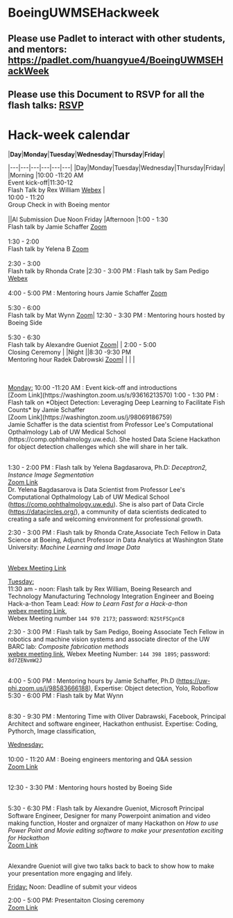 # **BoeingUWMSEHackweek**


## Please use Padlet to interact with other students, and mentors: https://padlet.com/huangyue4/BoeingUWMSEHackWeek

## Please use this Document to RSVP for all the flash talks: [RSVP](https://docs.google.com/forms/d/1tmEfMO9kepM5rTFMKcE9sPhJ2iJFxquMhOdQYSx1qeY/viewform?edit_requested=true) 

# **Hack-week calendar**
|<strong>Day</strong>|<strong>Monday</strong>|<strong>Tuesday</strong>|<strong>Wednesday</strong>|<strong>Thursday</strong>|<strong>Friday</strong>|

|---|---|---|---|---|---|
|Day|Monday|Tuesday|Wednesday|Thursday|Friday|
|Morning |10:00 -11:20 AM<br> Event kick-off|11:30-12 <br>Flash Talk by Rex William [Webex](https://boeing.webex.com/boeing/j.php?MTID=mf49cb950294718bf724a043093fa2d82) | <br>10:00 - 11:20 <br> Group Check in with Boeing mentor<br><br>||Al Submission Due Noon Friday
|Afternoon |1:00 - 1:30<br> Flash talk by Jamie Schaffer [Zoom](https://washington.zoom.us/j/98069186759)<br> <br>1:30 - 2:00 <br> Flash talk by Yelena B [Zoom](https://washington.zoom.us/j/98069186759)<br><br> 2:30 - 3:00<br> Flash talk by Rhonda Crate |2:30 - 3:00 PM : Flash talk by Sam Pedigo [Webex](https://boeing.webex.com/boeing/j.php?MTID=m4f29d42f0570da566c109b00b0f49f2e)<br><br> 4:00 - 5:00 PM : Mentoring hours Jamie Schaffer [Zoom](https://uw-phi.zoom.us/j/98583666188)<br> <br>5:30 - 6:00<br> Flash talk by Mat Wynn [Zoom](https://washington.zoom.us/j/98069186759)| 12:30 - 3:30  PM : Mentoring hours hosted by Boeing Side<br><br> 5:30 - 6:30 <br>Flash talk by  Alexandre Gueniot [Zoom](https://washington.zoom.us/j/98069186759)|   | 2:00 - 5:00<br> Closing Ceremony  |
|Night ||8:30 -9:30 PM <br> Mentoring hour Radek Dabrowski [Zoom](https://fb.zoom.us/j/96330660300)|   |   |   |

<br>
<br>
<u>Monday:</u>  
10:00 -11:20 AM : Event kick-off and introductions  <br>[Zoom Link](https://washington.zoom.us/s/93616213570) 
1:00 - 1:30 PM : Flash talk on *Object Detection: Leveraging Deep Learning to Facilitate Fish Counts* by Jamie Schaffer  
<br>[Zoom Link](https://washington.zoom.us/j/98069186759)
<br> Jamie Schaffer is the data scientist from Professor Lee's Computational Opthalmology Lab of UW Medical School (https://comp.ophthalmology.uw.edu). She hosted Data Sciene Hackathon for object detection challenges which she will share in her talk. 

<br>1:30 - 2:00 PM : Flash talk by Yelena Bagdasarova, Ph.D:  *Deceptron2, Instance Image Segmentation* 
<br>[Zoom Link](https://washington.zoom.us/j/98069186759)
 <br> Dr. Yelena Bagdasarova is Data Scientist from Professor Lee's Computational Opthalmology Lab of UW Medical School (https://comp.ophthalmology.uw.edu). She is also part of Data Circle (https://datacircles.org/), a community of data scientists dedicated to creating a safe and welcoming environment for professional growth.

2:30 - 3:00 PM : Flash talk by Rhonda Crate,Associate Tech Fellow in Data Science at Boeing, Adjunct Professor in Data Analytics at Washington State University: *Machine Learning and Image Data*

<br>[Webex Meeting Link](https://boeing.webex.com/webappng/sites/boeing/meeting/download/3bf8a45f855a4660bc4e4548435c4500?siteurl=boeing&MTID=me8b4e076660f4b15d9df191896d3ee5f)

 
<u>Tuesday:</u>  
11:30 am - noon: Flash talk by Rex William, Boeing Research and Technology Manufacturing Technology Integration Engineer and Boeing Hack-a-thon Team Lead: *How to Learn Fast for a Hack-a-thon* <br> [webex meeting Link](https://boeing.webex.com/boeing/j.php?MTID=mf49cb950294718bf724a043093fa2d82),  
Webex Meeting number ```144 970 2173```; password: ```N2StF5CpnC8```

2:30 - 3:00 PM : Flash talk by Sam Pedigo, Boeing Associate Tech Fellow in robotics and machine vision systems and associate director of the UW BARC lab: *Composite fabrication methods*
<br>[webex meeting link](https://boeing.webex.com/boeing/j.php?MTID=m4f29d42f0570da566c109b00b0f49f2e), 
Webex Meeting Number: ```144 398 1895```; password: ```8d7ZENvmW2J```

<br>4:00 - 5:00 PM : Mentoring hours by Jamie Schaffer, Ph.D (https://uw-phi.zoom.us/j/98583666188), Expertise: Object detection, Yolo, Roboflow 
<br>5:30 - 6:00 PM : Flash talk by Mat Wynn  

<br>8:30 - 9:30 PM : Mentoring Time with Oliver Dabrawski, Facebook, Principal Architect and software engineer, Hackathon enthusist. Expertise: Coding, Pythorch, Image classification, 

<u>Wednesday:</u>   
<br>10:00 - 11:20 AM : Boeing engineers mentoring and Q&A session <br>[Zoom Link](https://washington.zoom.us/s/93616213570) 

<br>12:30 - 3:30  PM : Mentoring hours hosted by Boeing Side 

<br>5:30 - 6:30 PM : Flash talk by  Alexandre Gueniot, Microsoft Principal Software Engineer, Designer for many Powerpoint animation and video making function, Hoster and orgnaizer of many Hackathon on  *How to use Power Point and Movie editing software to make your presentation exciting for Hackathon*  <br>[Zoom Link](https://washington.zoom.us/j/98069186759)
    
<br>Alexandre Gueniot will give two talks back to back to show how to make your presentation more engaging and lifely. 


<u>Friday:</u> 
Noon: Deadline of submit your videos

2:00 - 5:00 PM: Presentaiton Closing ceremony <br>[Zoom Link](https://washington.zoom.us/s/93616213570) 



